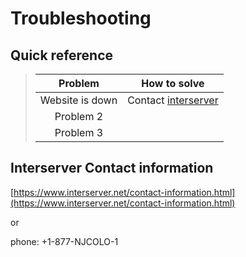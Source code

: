 # Troubleshooting

## Quick reference
>| Problem   | How to solve   |
>| :-------: | :------------: |
>| Website is down  | Contact [interserver](#interserver-contact-information)| 
>| Problem 2 | |
>| Problem 3 |  |



## Interserver Contact information

[https://www.interserver.net/contact-information.html](https://www.interserver.net/contact-information.html)

or

phone: +1-877-NJCOLO-1

